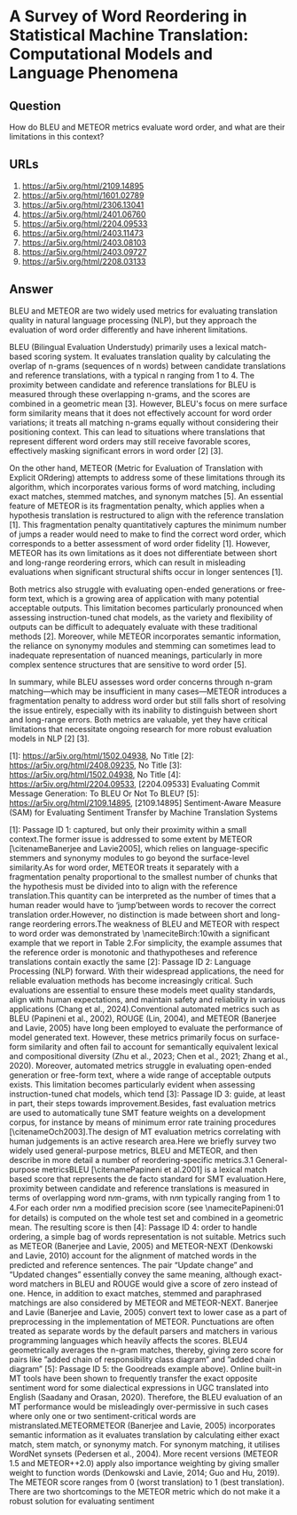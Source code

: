 # A Survey of Word Reordering in Statistical Machine Translation: Computational Models and Language Phenomena

## Question

How do BLEU and METEOR metrics evaluate word order, and what are their limitations in this context?

## URLs

1. https://ar5iv.org/html/2109.14895
2. https://ar5iv.org/html/1601.02789
3. https://ar5iv.org/html/2306.13041
4. https://ar5iv.org/html/2401.06760
5. https://ar5iv.org/html/2204.09533
6. https://ar5iv.org/html/2403.11473
7. https://ar5iv.org/html/2403.08103
8. https://ar5iv.org/html/2403.09727
9. https://ar5iv.org/html/2208.03133

## Answer

BLEU and METEOR are two widely used metrics for evaluating translation quality in natural language processing (NLP), but they approach the evaluation of word order differently and have inherent limitations.

BLEU (Bilingual Evaluation Understudy) primarily uses a lexical match-based scoring system. It evaluates translation quality by calculating the overlap of n-grams (sequences of n words) between candidate translations and reference translations, with a typical n ranging from 1 to 4. The proximity between candidate and reference translations for BLEU is measured through these overlapping n-grams, and the scores are combined in a geometric mean [3]. However, BLEU's focus on mere surface form similarity means that it does not effectively account for word order variations; it treats all matching n-grams equally without considering their positioning context. This can lead to situations where translations that represent different word orders may still receive favorable scores, effectively masking significant errors in word order [2] [3]. 

On the other hand, METEOR (Metric for Evaluation of Translation with Explicit ORdering) attempts to address some of these limitations through its algorithm, which incorporates various forms of word matching, including exact matches, stemmed matches, and synonym matches [5]. An essential feature of METEOR is its fragmentation penalty, which applies when a hypothesis translation is restructured to align with the reference translation [1]. This fragmentation penalty quantitatively captures the minimum number of jumps a reader would need to make to find the correct word order, which corresponds to a better assessment of word order fidelity [1]. However, METEOR has its own limitations as it does not differentiate between short and long-range reordering errors, which can result in misleading evaluations when significant structural shifts occur in longer sentences [1].

Both metrics also struggle with evaluating open-ended generations or free-form text, which is a growing area of application with many potential acceptable outputs. This limitation becomes particularly pronounced when assessing instruction-tuned chat models, as the variety and flexibility of outputs can be difficult to adequately evaluate with these traditional methods [2]. Moreover, while METEOR incorporates semantic information, the reliance on synonymy modules and stemming can sometimes lead to inadequate representation of nuanced meanings, particularly in more complex sentence structures that are sensitive to word order [5].

In summary, while BLEU assesses word order concerns through n-gram matching—which may be insufficient in many cases—METEOR introduces a fragmentation penalty to address word order but still falls short of resolving the issue entirely, especially with its inability to distinguish between short and long-range errors. Both metrics are valuable, yet they have critical limitations that necessitate ongoing research for more robust evaluation models in NLP [2] [3].

[1]: https://ar5iv.org/html/1502.04938, No Title
[2]: https://ar5iv.org/html/2408.09235, No Title
[3]: https://ar5iv.org/html/1502.04938, No Title
[4]: https://ar5iv.org/html/2204.09533, [2204.09533] Evaluating Commit Message Generation: To BLEU Or Not To BLEU?
[5]: https://ar5iv.org/html/2109.14895, [2109.14895] Sentiment-Aware Measure (SAM) for Evaluating Sentiment Transfer by Machine Translation Systems

[1]: Passage ID 1: captured, but only their proximity within a small context.The former issue is addressed to some extent by METEOR [\citenameBanerjee and Lavie2005], which relies on language-specific stemmers and synonymy modules to go beyond the surface-level similarity.As for word order, METEOR treats it separately with a fragmentation penalty proportional to the smallest number of chunks that the hypothesis must be divided into to align with the reference translation.This quantity can be interpreted as the number of times that a human reader would have to ‘jump’between words to recover the correct translation order.However, no distinction is made between short and long-range reordering errors.The weakness of BLEU and METEOR with respect to word order was demonstrated by \nameciteBirch:10with a significant example that we report in Table 2.For simplicity, the example assumes that the reference order is monotonic and thathypotheses and reference translations contain exactly the same
[2]: Passage ID 2: Language Processing (NLP) forward. With their widespread applications, the need for reliable evaluation methods has become increasingly critical. Such evaluations are essential to ensure these models meet quality standards, align with human expectations, and maintain safety and reliability in various applications (Chang et al., 2024).Conventional automated metrics such as BLEU (Papineni et al., 2002), ROUGE (Lin, 2004), and METEOR (Banerjee and Lavie, 2005) have long been employed to evaluate the performance of model generated text. However, these metrics primarily focus on surface-form similarity and often fail to account for semantically equivalent lexical and compositional diversity (Zhu et al., 2023; Chen et al., 2021; Zhang et al., 2020). Moreover, automated metrics struggle in evaluating open-ended generation or free-form text, where a wide range of acceptable outputs exists. This limitation becomes particularly evident when assessing instruction-tuned chat models, which tend
[3]: Passage ID 3: guide, at least in part, their steps towards improvement.Besides, fast evaluation metrics are used to automatically tune SMT feature weights on a development corpus, for instance by means of minimum error rate training procedures [\citenameOch2003].The design of MT evaluation metrics correlating with human judgements is an active research area.Here we briefly survey two widely used general-purpose metrics, BLEU and METEOR, and then describe in more detail a number of reordering-specific metrics.3.1 General-purpose metricsBLEU [\citenamePapineni et al.2001] is a lexical match based score that represents the de facto standard for SMT evaluation.Here, proximity between candidate and reference translations is measured in terms of overlapping word n𝑛n-grams, with n𝑛n typically ranging from 1 to 4.For each order n𝑛n a modified precision score (see \namecitePapineni:01 for details) is computed on the whole test set and combined in a geometric mean. The resulting score is then
[4]: Passage ID 4: order to handle ordering, a simple bag of words representation is not suitable. Metrics such as METEOR (Banerjee and Lavie, 2005) and METEOR-NEXT (Denkowski and Lavie, 2010) account for the alignment of matched words in the predicted and reference sentences. The pair “Update change” and “Updated changes” essentially convey the same meaning, although exact-word matchers in BLEU and ROUGE would give a score of zero instead of one. Hence, in addition to exact matches, stemmed and paraphrased matchings are also considered by METEOR and METEOR-NEXT. Banerjee and Lavie (Banerjee and Lavie, 2005) convert text to lower case as a part of preprocessing in the implementation of METEOR. Punctuations are often treated as separate words by the default parsers and matchers in various programming languages which heavily affects the scores. BLEU4 geometrically averages the n-gram matches, thereby, giving zero score for pairs like ”added chain of responsibility class diagram” and ”added chain diagram”
[5]: Passage ID 5: the Goodreads example above). Online built-in MT tools have been shown to frequently transfer the exact opposite sentiment word for some dialectical expressions in UGC translated into English (Saadany and Orasan, 2020). Therefore, the BLEU evaluation of an MT performance would be misleadingly over-permissive in such cases where only one or two sentiment-critical words are mistranslated.METEORMETEOR (Banerjee and Lavie, 2005) incorporates semantic information as it evaluates translation by calculating either exact match, stem match, or synonymy match. For synonym matching, it utilises WordNet synsets (Pedersen et al., 2004). More recent versions (METEOR 1.5 and METEOR++2.0) apply also importance weighting by giving smaller weight to function words (Denkowski and Lavie, 2014; Guo and Hu, 2019). The METEOR score ranges from 0 (worst translation) to 1 (best translation). There are two shortcomings to the METEOR metric which do not make it a robust solution for evaluating sentiment